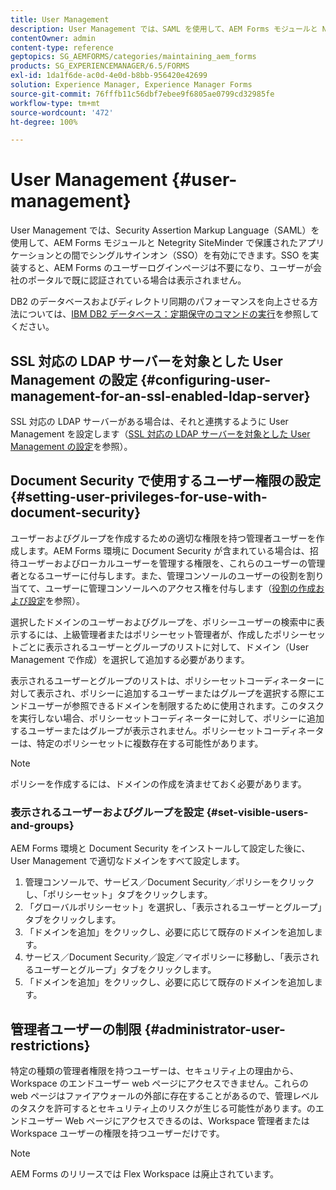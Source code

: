 ```yaml
---
title: User Management
description: User Management では、SAML を使用して、AEM Forms モジュールと Netegrity SiteMinder で保護されたアプリケーションとの間で SSO を有効にできます。このドキュメントでは、User Management について詳しく説明します。
contentOwner: admin
content-type: reference
geptopics: SG_AEMFORMS/categories/maintaining_aem_forms
products: SG_EXPERIENCEMANAGER/6.5/FORMS
exl-id: 1da1f6de-ac0d-4e0d-b8bb-956420e42699
solution: Experience Manager, Experience Manager Forms
source-git-commit: 76fffb11c56dbf7ebee9f6805ae0799cd32985fe
workflow-type: tm+mt
source-wordcount: '472'
ht-degree: 100%

---
```


# User Management {#user-management}

User Management では、Security Assertion Markup Language（SAML）を使用して、AEM Forms モジュールと Netegrity SiteMinder で保護されたアプリケーションとの間でシングルサインオン（SSO）を有効にできます。SSO を実装すると、AEM Forms のユーザーログインページは不要になり、ユーザーが会社のポータルで既に認証されている場合は表示されません。

DB2 のデータベースおよびディレクトリ同期のパフォーマンスを向上させる方法については、[IBM DB2 データベース：定期保守のコマンドの実行](/help/forms/using/admin-help/ibm-db2-database-running-commands.md#ibm-db2-database-running-commands-for-regular-maintenance)を参照してください。

## SSL 対応の LDAP サーバーを対象とした User Management の設定 {#configuring-user-management-for-an-ssl-enabled-ldap-server}

SSL 対応の LDAP サーバーがある場合は、それと連携するように User Management を設定します（[SSL 対応の LDAP サーバーを対象とした User Management の設定](/help/forms/using/admin-help/configure-user-management-ssl-enabled.md#configure-user-management-for-an-ssl-enabled-ldap-server)を参照）。

## Document Security で使用するユーザー権限の設定 {#setting-user-privileges-for-use-with-document-security}

ユーザーおよびグループを作成するための適切な権限を持つ管理者ユーザーを作成します。AEM Forms 環境に Document Security が含まれている場合は、招待ユーザーおよびローカルユーザーを管理する権限を、これらのユーザーの管理者となるユーザーに付与します。また、管理コンソールのユーザーの役割を割り当てて、ユーザーに管理コンソールへのアクセス権を付与します（[役割の作成および設定](/help/forms/using/admin-help/creating-configuring-roles.md#creating-and-configuring-roles)を参照）。

選択したドメインのユーザーおよびグループを、ポリシーユーザーの検索中に表示するには、上級管理者またはポリシーセット管理者が、作成したポリシーセットごとに表示されるユーザーとグループのリストに対して、ドメイン（User Management で作成）を選択して追加する必要があります。

表示されるユーザーとグループのリストは、ポリシーセットコーディネーターに対して表示され、ポリシーに追加するユーザーまたはグループを選択する際にエンドユーザーが参照できるドメインを制限するために使用されます。このタスクを実行しない場合、ポリシーセットコーディネーターに対して、ポリシーに追加するユーザーまたはグループが表示されません。ポリシーセットコーディネーターは、特定のポリシーセットに複数存在する可能性があります。

>[!NOTE]
>
>ポリシーを作成するには、ドメインの作成を済ませておく必要があります。

### 表示されるユーザーおよびグループを設定 {#set-visible-users-and-groups}

AEM Forms 環境と Document Security をインストールして設定した後に、User Management で適切なドメインをすべて設定します。

1. 管理コンソールで、サービス／Document Security／ポリシーをクリックし、「ポリシーセット」タブをクリックします。
1. 「グローバルポリシーセット」を選択し、「表示されるユーザーとグループ」タブをクリックします。
1. 「ドメインを追加」をクリックし、必要に応じて既存のドメインを追加します。
1. サービス／Document Security／設定／マイポリシーに移動し、「表示されるユーザーとグループ」タブをクリックします。
1. 「ドメインを追加」をクリックし、必要に応じて既存のドメインを追加します。

## 管理者ユーザーの制限 {#administrator-user-restrictions}

特定の種類の管理者権限を持つユーザーは、セキュリティ上の理由から、Workspace のエンドユーザー web ページにアクセスできません。これらの web ページはファイアウォールの外部に存在することがあるので、管理レベルのタスクを許可するとセキュリティ上のリスクが生じる可能性があります。のエンドユーザー Web ページにアクセスできるのは、Workspace 管理者または Workspace ユーザーの権限を持つユーザーだけです。

>[!NOTE]
>
>AEM Forms のリリースでは Flex Workspace は廃止されています。
